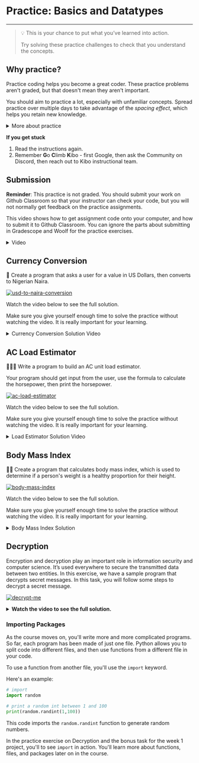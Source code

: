 # Practice: Basics and Datatypes

---

> 💡 This is your chance to put what you’ve learned into action.
>
> Try solving these practice challenges to check that you understand the concepts.


## Why practice?

Practice coding helps you become a great coder. These practice problems aren't
graded, but that doesn't mean they aren't important.

You should aim to practice a lot, especially with unfamiliar concepts. Spread practice over multiple days to take advantage of the _spacing effect_, which helps you retain new knowledge.

<details><summary>More about practice</summary>

Practice helps you understand what you know, and what you don't know. It can be easy to trick yourself into thinking you understand something when you
do not -- or that you don't understand when you do. Practicing by writing code
or debugging code will help you find out what you really understand, and where
you are still confused.

Practice helps build confidence in your coding. The more programs you write, and
the more problems you solve, the more you learn that you are a capable coder and
problem-solver.

Practice doesn't always feel good - sometimes you'll be stumped! But, practice
shouldn't feel super frustrating either. If you find yourself getting angry at
yourself or the code, it's a good time to take a break and ask for help. 

On the flip side, if practice feels too easy, it means you aren't challenging yourself
enough. If the practice problems early in the course are not challenging for
you, take a look at the [Additional Practice page](lessons/additional-practice.md). You should still complete these exercises, so that you can confirm that you 

The **solutions** to each challenge are available, and you can view a video of the solution below each challenge.

* Try to go through the whole challenge without using the solution.
* If you can’t do the challenge without looking the solution, it means you don’t understand the material well enough yet.
* Try the next practice challenges without looking at the solution. If you need more practice challenges, reach out on Discord.

</details>

<aside>

**If you get stuck**
1. Read the instructions again.
2. Remember **G**o **C**limb **K**ibo - first Google, then ask the Community on Discord, then reach out to Kibo instructional team.

</aside>

## Submission

**Reminder**: This practice is not graded. You should submit your work on Github
Classroom so that your instructor can check your code, but you will not normally
get feedback on the practice assignments.

This video shows how to get assignment code onto your computer, and how to
submit it to Github Classroom. You can ignore the parts about submitting in
Gradescope and Woolf for the practice exercises.

<details><summary>Video</summary>

<div style="position: relative; padding-bottom: 62.5%; height: 0;"><iframe src="https://youtube.com/embed/wK5Tyk5p33A?rel=0" frameborder="0" webkitallowfullscreen mozallowfullscreen allowfullscreen style="position: absolute; top: 0; left: 0; width: 100%; height: 100%;"></iframe></div>

</details>

## Currency Conversion

🏦 Create a program that asks a user for a value in US Dollars, then converts to Nigerian Naira.

[![usd-to-naira-conversion](https://img.shields.io/static/v1?label=Open%20Project&message=usd%20to%20naira%20conversion&color=blue)](https://classroom.github.com/a/ZnWyZy0q)

Watch the video below to see the full solution.

Make sure you give yourself enough time to solve the practice without watching the video. It is really important for your learning.

<details><summary>Currency Conversion Solution Video</summary>

<div style="position: relative; padding-bottom: 56.25%; height: 0;"><iframe src="https://www.youtube.com/embed/urMYOnhxOiI?rel=0" title="YouTube video player" frameborder="0" allow="accelerometer; autoplay; clipboard-write; encrypted-media; gyroscope; picture-in-picture" allowfullscreen style="position: absolute; top: 0; left: 0; width: 100%; height: 100%;"></iframe></div>
</details>


## AC Load Estimator

👩🏿‍💻 Write a program to build an AC unit load estimator.

Your program should get input from the user, use the formula to calculate the horsepower, then print the horsepower.

[![ac-load-estimator](https://img.shields.io/static/v1?label=Open%20Project&message=ac%20load%20estimator&color=blue)](https://classroom.github.com/a/s2-DiaVB)

Watch the video below to see the full solution.

Make sure you give yourself enough time to solve the practice without watching the video. It is really important for your learning.

<details><summary>Load Estimator Solution Video</summary>

<div style="position: relative; padding-bottom: 56.25%; height: 0;"><iframe src="https://www.youtube.com/embed/66tvjwqNiRU" title="YouTube video player" frameborder="0" allow="accelerometer; autoplay; clipboard-write; encrypted-media; gyroscope; picture-in-picture" allowfullscreen style="position: absolute; top: 0; left: 0; width: 100%; height: 100%;"></iframe></div>

    ******There is a typo in the code at the end of the video ("numbe" should be "number").*

</details>


## Body Mass Index

💪🏿 Create a program that calculates body mass index, which is used to determine if a person's weight is a healthy proportion for their height.

[![body-mass-index](https://img.shields.io/static/v1?label=Open%20Project&message=body%20mass%20index&color=blue)](https://classroom.github.com/a/ZWmrKX-j)

Watch the video below to see the full solution.

Make sure you give yourself enough time to solve the practice without watching the video. It is really important for your learning.

<details><summary>Body Mass Index Solution</summary>

<div style="position: relative; padding-bottom: 56.25%; height: 0;"><iframe src="https://www.youtube.com/embed/vuy5ScUuMYk?rel=0" title="YouTube video player" frameborder="0" allow="accelerometer; autoplay; clipboard-write; encrypted-media; gyroscope; picture-in-picture" allowfullscreen style="position: absolute; top: 0; left: 0; width: 100%; height: 100%;"></iframe></div>
</details>

## Decryption

Encryption and decryption play an important role in information security and computer science. It’s used everywhere to secure the transmitted data between two entities. In this exercise, we have a sample program that decrypts secret messages. In this task, you will follow some steps to decrypt a secret message.

[![decrypt-me](https://img.shields.io/static/v1?label=Open%20Project&message=decrypt%20me&color=blue)](https://classroom.github.com/a/KZUCkenD)

<details><summary><strong>Watch the video to see the full solution. </strong></summary>

<div style="position: relative; padding-bottom: 56.25%; height: 0;"><iframe src="https://www.youtube.com/embed/Xh1kCIpjJK0?rel=0" title="YouTube video player" frameborder="0" allow="accelerometer; autoplay; clipboard-write; encrypted-media; gyroscope; picture-in-picture" allowfullscreen style="position: absolute; top: 0; left: 0; width: 100%; height: 100%;"></iframe></div>

</details>

<aside>

### Importing Packages

As the course moves on, you'll write more and more complicated programs. So far,
each program has been made of just one file. Python allows you to split code
into different files, and then use functions from a different file in your code.

To use a function from another file, you'll use the `import` keyword.

Here's an example:

```python
# import
import random

# print a random int between 1 and 100
print(random.randint(1,100))
```

This code imports the `random.randint` function to generate random numbers.

In the practice exercise on Decryption and the bonus task for the week
1 project, you'll to see `import` in action. You'll learn more about functions,
files, and packages later on in the course.

</aside>
